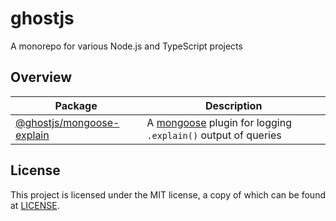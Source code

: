# ghostjs

A monorepo for various Node.js and TypeScript projects

## Overview

| Package                                                   | Description                                                                             |
| --------------------------------------------------------- | --------------------------------------------------------------------------------------- |
| [@ghostjs/mongoose-explain](./packages/mongoose-explain/) | A [mongoose](https://mongoosejs.com/) plugin for logging `.explain()` output of queries |

## License

This project is licensed under the MIT license, a copy of which can be found at [LICENSE](./LICENSE).
